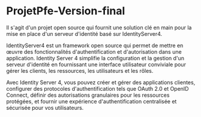 # ProjetPfe-Version-final
Il s'agit d'un projet open source qui fournit une solution clé en main pour la mise en place d'un serveur d'identité basé sur IdentityServer4.

IdentityServer4 est un framework open source qui permet de mettre en œuvre des fonctionnalités d'authentification et d'autorisation dans une application.
Identity Server 4 simplifie la configuration et la gestion d'un serveur d'identité en fournissant une interface utilisateur conviviale pour gérer les clients, 
les ressources, les utilisateurs et les rôles.

Avec Identity Server 4, vous pouvez créer et gérer des applications clientes, configurer des protocoles d'authentification tels que OAuth 2.0 et OpenID Connect, 
définir des autorisations granulaires pour les ressources protégées, et fournir une expérience d'authentification centralisée et sécurisée pour vos utilisateurs.
